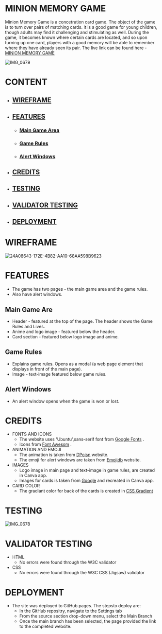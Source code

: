 # MINION MEMORY GAME
Minion Memory Game is a concetration card game. The object of the game is to turn over pairs of matching cards. It is a good game for young children, though adults may find it challenging and stimulating as well. During the game, it becomes known where certain cards are located, and so upon turning up one card, players with a good memory will be able to remember where they have already seen its pair.
The live link can be found here - [MINION MEMORY GAME](https://indrakens.github.io/minion-memory-game/)

![IMG_0679](https://github.com/Indrakens/minion-memory-game/assets/127971416/936daf30-3a43-4400-997f-ca109d579486)

# CONTENT
* ## [WIREFRAME](https://github.com/Indrakens/minion-memory-game#wireframe-1)
* ## [FEATURES](https://github.com/Indrakens/minion-memory-game#features-1)
   * ### [Main Game Area](https://github.com/Indrakens/minion-memory-game#main-game-are)
   * ### [Game Rules](https://github.com/Indrakens/minion-memory-game#game-rules-1)
   * ### [Alert Windows](https://github.com/Indrakens/minion-memory-game#alert-windows-1)
* ## [CREDITS](https://github.com/Indrakens/minion-memory-game#credits-1)
* ## [TESTING](https://github.com/Indrakens/minion-memory-game#testing-1)
* ## [VALIDATOR TESTING](https://github.com/Indrakens/minion-memory-game#validator-testing-1)
* ## [DEPLOYMENT](https://github.com/Indrakens/minion-memory-game#deployment-1)

# WIREFRAME
![24A08643-172E-4B82-AA10-68AA598B9623](https://github.com/Indrakens/minion-memory-game/assets/127971416/521a3edc-1f01-4c5d-9dbc-22ccfd840af1)

# FEATURES
* The game has two pages - the main game area and the game rules. 
* Also have alert windows.
## Main Game Are
* Header - featured at the top of the page. The header shows the Game Rules and Lives.
* Anime and logo image - featured below the header.
* Card section - featured below logo image and anime.
## Game Rules
* Explains game rules. Opens as a modal (a web page element that displays in front of the main page).
* Image - text-image featured below game rules.
## Alert Windows
* An alert window opens when the game is won or lost.

# CREDITS
* FONTS AND ICONS
  * The website uses 'Ubuntu',sans-serif font from [Google Fonts]( https://fonts.google.com/ ) .
  * Icons from [Font Awesom]( https://fontawesome.com/ ) .
* ANIMATION AND EMOJI
  * The animation is taken from [DPoisn]( https://dpoisn.com/images/faces/minions.php ) website.
  * The emoji for alert windows are taken from [Emojidb]( https://emojidb.org/ ) website.
* IMAGES
  * Logo image in main page and text-image in game rules, are created in Canva app.
  * Images for cards is taken from [Google]( https://www.google.com/ ) and recreated in Canva app.
* CARD COLOR
  * The gradiant color for back of the cards is created in [CSS Gradient]( https://cssgradient.io/ )

# TESTING
![IMG_0678](https://github.com/Indrakens/minion-memory-game/assets/127971416/520d4de1-ecc5-4e84-9556-31771a743b46)

# VALIDATOR TESTING
* HTML
   * No errors were found through the W3C validator
* CSS
   * No errors were found through the W3C CSS (Jigsaw) validator

# DEPLOYMENT
* The site was deployed to GitHub pages. The stepsto deploy are:
   *  In the GitHub repositry, navigate to the Settings tab
   *  From the source section drop-down menu, select the Main Branch 
   *  Once the main branch has been selected, the page provided the link to the completed website.
